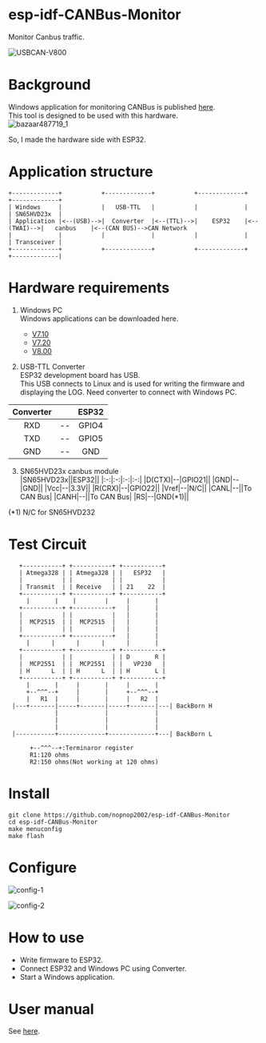 # esp-idf-CANBus-Monitor
Monitor Canbus traffic.

![USBCAN-V800](https://user-images.githubusercontent.com/6020549/86580074-2cd17180-bfb9-11ea-99b5-16e32ab5cc47.jpg)

# Background

Windows application for monitoring CANBus is published [here](https://github.com/SeeedDocument/USB-CAN-Analyzer/tree/master/res/Program).   
This tool is designed to be used with this hardware.   
![bazaar487719_1](https://user-images.githubusercontent.com/6020549/86521939-b9811000-be91-11ea-8dfc-2bc8e24d7f0c.jpg)

So, I made the hardware side with ESP32.   


# Application structure
```
+-------------+           +-------------+           +-------------+            +-------------+
| Windows     |           |   USB-TTL   |           |             |            | SN65HVD23x  |
| Application |<--(USB)-->|  Converter  |<--(TTL)-->|    ESP32    |<--(TWAI)-->|   canbus    |<--(CAN BUS)-->CAN Network
|             |           |             |           |             |            | Transceiver |
+-------------+           +-------------+           +-------------+            +-------------|
```

# Hardware requirements

1. Windows PC   
Windows applications can be downloaded here.
   - [V7.10](https://github.com/SeeedDocument/USB-CAN_Analyzer/tree/master/res/USB-CAN%20software%20and%20drive(v7.10)/Program)   
   - [V7.20](https://github.com/SeeedDocument/USB-CAN-Analyzer/tree/master/res/V7.20)   
   - [V8.00](https://github.com/SeeedDocument/USB-CAN-Analyzer/tree/master/res/Program)   

2. USB-TTL Converter   
ESP32 development board has USB.   
This USB connects to Linux and is used for writing the firmware and displaying the LOG.
Need converter to connect with Windows PC.   

|Converter||ESP32|
|:-:|:-:|:-:|
|RXD|--|GPIO4|
|TXD|--|GPIO5|
|GND|--|GND|


3. SN65HVD23x canbus module   
|SN65HVD23x||ESP32||
|:-:|:-:|:-:|:-:|
|D(CTX)|--|GPIO21||
|GND|--|GND||
|Vcc|--|3.3V||
|R(CRX)|--|GPIO22||
|Vref|--|N/C||
|CANL|--||To CAN Bus|
|CANH|--||To CAN Bus|
|RS|--|GND(*1)||

(*1) N/C for SN65HVD232

# Test Circuit   
```
   +-----------+ +-----------+ +-----------+ 
   | Atmega328 | | Atmega328 | |   ESP32   | 
   |           | |           | |           | 
   | Transmit  | | Receive   | | 21    22  | 
   +-----------+ +-----------+ +-----------+ 
     |       |    |        |     |       |   
   +-----------+ +-----------+   |       |   
   |           | |           |   |       |   
   |  MCP2515  | |  MCP2515  |   |       |   
   |           | |           |   |       |   
   +-----------+ +-----------+   |       |   
     |      |      |      |      |       |   
   +-----------+ +-----------+ +-----------+ 
   |           | |           | | D       R | 
   |  MCP2551  | |  MCP2551  | |   VP230   | 
   | H      L  | | H      L  | | H       L | 
   +-----------+ +-----------+ +-----------+ 
     |       |     |       |     |       |   
     +--^^^--+     |       |     +--^^^--+
     |   R1  |     |       |     |   R2  |   
 |---+-------|-----+-------|-----+-------|---| BackBorn H
             |             |             |
             |             |             |
             |             |             |
 |-----------+-------------+-------------+---| BackBorn L

      +--^^^--+:Terminaror register
      R1:120 ohms
      R2:150 ohms(Not working at 120 ohms)
```

# Install   
```
git clone https://github.com/nopnop2002/esp-idf-CANBus-Monitor
cd esp-idf-CANBus-Monitor
make menuconfig
make flash
```

# Configure   

![config-1](https://user-images.githubusercontent.com/6020549/87838761-096cc780-c8d3-11ea-9fdb-d82ef5b7ce1f.jpg)

![config-2](https://user-images.githubusercontent.com/6020549/87838768-0c67b800-c8d3-11ea-83f4-3635688b44bb.jpg)

# How to use
- Write firmware to ESP32.   
- Connect ESP32 and Windows PC using Converter.   
- Start a Windows application.   

# User manual
See [here](https://github.com/nopnop2002/esp-idf-CANBus-Monitor/tree/master/UserManual).   

